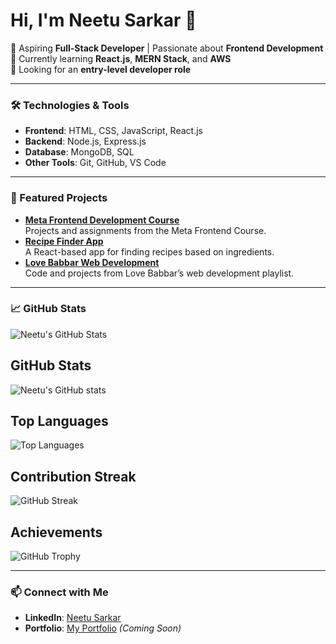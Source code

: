 # Hi, I'm Neetu Sarkar 👋

🎯 Aspiring **Full-Stack Developer** | Passionate about **Frontend Development**  
🌟 Currently learning **React.js**, **MERN Stack**, and **AWS**  
💼 Looking for an **entry-level developer role**  

---

### 🛠️ Technologies & Tools
- **Frontend**: HTML, CSS, JavaScript, React.js  
- **Backend**: Node.js, Express.js  
- **Database**: MongoDB, SQL  
- **Other Tools**: Git, GitHub, VS Code  

---

### 🚀 Featured Projects
- **[Meta Frontend Development Course](https://github.com/NeetuSarkar/meta-frontend-course)**  
  Projects and assignments from the Meta Frontend Course.
- **[Recipe Finder App](https://github.com/NeetuSarkar/recipe-finder)**  
  A React-based app for finding recipes based on ingredients.
- **[Love Babbar Web Development](https://github.com/NeetuSarkar/lovebabbar-webdev)**  
  Code and projects from Love Babbar’s web development playlist.

---

### 📈 GitHub Stats
![Neetu's GitHub Stats](https://github-readme-stats.vercel.app/api?username=NeetuSarkar&show_icons=true&theme=radical)
## GitHub Stats
![Neetu's GitHub stats](https://github-readme-stats.vercel.app/api?username=NeetuSarkar&show_icons=true&theme=radical)

## Top Languages
![Top Languages](https://github-readme-stats.vercel.app/api/top-langs/?username=NeetuSarkar&layout=compact&theme=radical)

## Contribution Streak
![GitHub Streak](https://github-readme-streak-stats.herokuapp.com/?user=NeetuSarkar&theme=radical)

## Achievements
![GitHub Trophy](https://github-profile-trophy.vercel.app/?username=NeetuSarkar)

---

### 📫 Connect with Me
- **LinkedIn**: [Neetu Sarkar](https://www.linkedin.com/in/neetu-sarkar)  
- **Portfolio**: [My Portfolio](#) *(Coming Soon)*  
